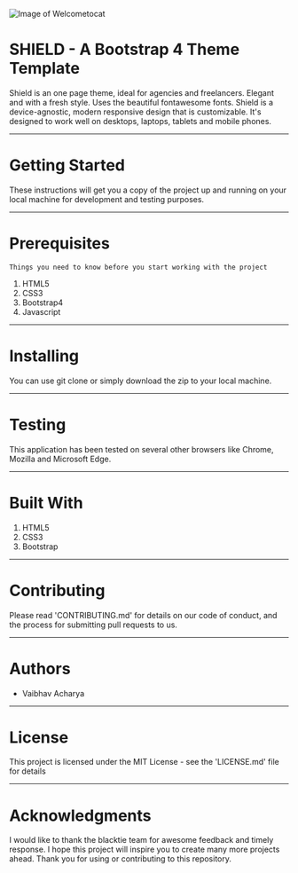 ![Image of Welcometocat](https://octodex.github.com/images/dinotocat.png)
# SHIELD - A Bootstrap 4 Theme Template
Shield is an one page theme, ideal for agencies and freelancers. Elegant and with a fresh style. Uses the beautiful fontawesome fonts. Shield is a device-agnostic, modern responsive design that is customizable. It's designed to work well on desktops, laptops, tablets and mobile phones.
*** 
# Getting Started
These instructions will get you a copy of the project up and running on your local machine for development and testing purposes.
***
# Prerequisites
```
Things you need to know before you start working with the project
```
1. HTML5
2. CSS3
3. Bootstrap4
4. Javascript
***
# Installing
You can use git clone or simply download the zip to your local machine.
***
# Testing
This application has been tested on several other browsers like Chrome, Mozilla and Microsoft Edge.
***
# Built With
1. HTML5
2. CSS3
3. Bootstrap
***
# Contributing
Please read 'CONTRIBUTING.md' for details on our code of conduct, and the process for submitting pull requests to us.
***
# Authors
* Vaibhav Acharya
***
# License
This project is licensed under the MIT License - see the 'LICENSE.md' file for details
***
# Acknowledgments
I would like to thank the blacktie team for awesome feedback and timely response.
I hope this project will inspire you to create many more projects ahead.
Thank you for using or contributing to this repository.
